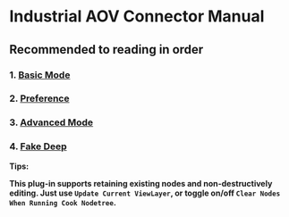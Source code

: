 # Industrial AOV Connector Manual
## **Recommended to reading in order**
### 1. [Basic Mode](https://github.com/RolandVyens/Industrial-AOV-Connector/blob/main/manual/01_basic_mode.md)
### 2. [Preference](https://github.com/RolandVyens/Industrial-AOV-Connector/blob/main/manual/02_preference.md)
### 3. [Advanced Mode](https://github.com/RolandVyens/Industrial-AOV-Connector/blob/main/manual/03_advanced_mode.md)
### 4. [Fake Deep](https://github.com/RolandVyens/Industrial-AOV-Connector/blob/main/manual/04_fakedeep.md)


**Tips:**

**This plug-in supports retaining existing nodes and non-destructively editing. Just use `Update Current ViewLayer`, or toggle on/off `Clear Nodes When Running Cook Nodetree`.**
